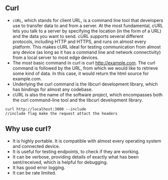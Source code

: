 ## Curl

- `cURL`, which stands for client URL, is a command line tool that developers use to transfer data to and from a server. At the most fundamental, cURL lets you talk to a server by specifying the location (in the form of a URL) and the data you want to send. cURL supports several different protocols, including HTTP and HTTPS, and runs on almost every platform. This makes cURL ideal for testing communication from almost any device (as long as it has a command line and network connectivity) from a local server to most edge devices.
- The most basic command in curl is curl http://example.com. The curl command is followed by the URL, from which we would like to retrieve some kind of data. In this case, it would return the html source for example.com.
- Underlying the curl command is the libcurl development library, which has bindings for almost any codebase.
- cURL is also the name of the software project, which encompasses both the curl command-line tool and the libcurl development library.

```
curl http://localhost:3000 --include
//include flag make the request attact the headers
```

## Why use curl?

- It is highly portable. It is compatible with almost every operating system and connected device.
- It is useful for testing endpoints, to check if they are working.
- It can be verbose, providing details of exactly what has been sent/received, which is helpful for debugging.
- It has good error logging.
- It can be rate limited.
